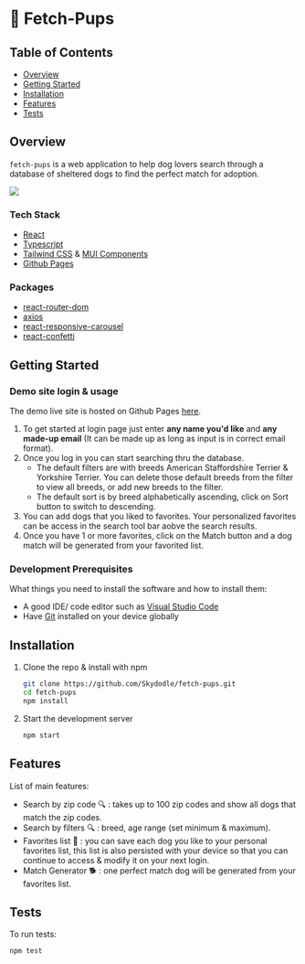 # 🐾 Fetch-Pups 

## Table of Contents
- [Overview](#overview)
- [Getting Started](#getting-started)
- [Installation](#installation)
- [Features](#features)
- [Tests](#tests)


## Overview

`fetch-pups` is a web application to help dog lovers search through a database of sheltered dogs to find the perfect match for adoption.

![](https://media.giphy.com/media/2sXHaogN0rtyuN1j4t/giphy-downsized-large.gif)

  ### Tech Stack
  - [React](https://react.dev/) 
  - [Typescript](https://www.typescriptlang.org/)
  - [Tailwind CSS](https://tailwindcss.com/) & [MUI Components](https://mui.com/)
  - [Github Pages](https://pages.github.com/)

  ### Packages
  - [react-router-dom](https://www.npmjs.com/package/react-router-dom)
  - [axios](https://axios-http.com/docs/intro)
  - [react-responsive-carousel](https://www.npmjs.com/package/react-responsive-carousel)
  - [react-confetti](https://www.npmjs.com/package/react-confetti)

## Getting Started

### Demo site login & usage
The demo live site is hosted on Github Pages [here](https://skydodle.github.io/fetch-pups/).
1. To get started at login page just enter **any name you'd like** and **any made-up email** (It can be made up as long as input is in correct email format).
2. Once you log in you can start searching thru the database.
   - The default filters are with breeds American Staffordshire Terrier & Yorkshire Terrier. You can delete those default breeds from the filter to view all breeds, or add new breeds to the filter.
   - The default sort is by breed alphabetically ascending, click on Sort button to switch to descending.
4. You can add dogs that you liked to favorites. Your personalized favorites can be access in the search tool bar aobve the search results.
5. Once you have 1 or more favorites, click on the Match button and a dog match will be generated from your favorited list.

  ### Development Prerequisites

  What things you need to install the software and how to install them:
  - A good IDE/ code editor such as [Visual Studio Code](https://code.visualstudio.com/download)
  - Have [Git](https://git-scm.com/downloads) installed on your device globally

## Installation

1. Clone the repo & install with npm
   ```bash
   git clone https://github.com/Skydodle/fetch-pups.git
   cd fetch-pups
   npm install
   ```
2. Start the development server
   ```bash
   npm start
   ```

## Features

List of main features:

- Search by zip code 🔍 : takes up to 100 zip codes and show all dogs that match the zip codes.
- Search by filters 🔍 : breed, age range (set minimum & maximum).
- Favorites list 💟 : you can save each dog you like to your personal favorites list, this list is also persisted with your device so that you can continue to access & modify it on your next login.
- Match Generator 🐕 : one perfect match dog will be generated from your favorites list.

## Tests

To run tests:
```bash
npm test
```


